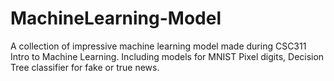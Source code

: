# MachineLearning-Model
A collection of impressive machine learning model made during CSC311 Intro to Machine Learning. 
Including models for MNIST Pixel digits, Decision Tree classifier for fake or true news. 
